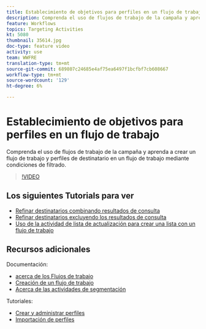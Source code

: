 ```yaml
---
title: Establecimiento de objetivos para perfiles en un flujo de trabajo
description: Comprenda el uso de flujos de trabajo de la campaña y aprenda a crear un flujo de trabajo y perfiles de destinatario en un flujo de trabajo mediante condiciones de filtrado.
feature: Workflows
topics: Targeting Activities
kt: 5080
thumbnail: 35614.jpg
doc-type: feature video
activity: use
team: WWFRE
translation-type: tm+mt
source-git-commit: 689807c24685e4af75ea6497f1bcfbf7cb608667
workflow-type: tm+mt
source-wordcount: '129'
ht-degree: 6%

---
```



# Establecimiento de objetivos para perfiles en un flujo de trabajo

Comprenda el uso de flujos de trabajo de la campaña y aprenda a crear un flujo de trabajo y perfiles de destinatario en un flujo de trabajo mediante condiciones de filtrado.

>[!VIDEO](https://video.tv.adobe.com/v/35614?quality=12)

## Los siguientes Tutorials para ver

* [Refinar destinatarios combinando resultados de consulta](/help/acc/automating-with-workflows/refining-targets-by-combining-query-results.md)
* [Refinar destinatarios excluyendo los resultados de consulta](/help/acc/automating-with-workflows/refining-targets-by-excluding-query-results.md)
* [Uso de la actividad de lista de actualización para crear una lista con un flujo de trabajo](/help/acc/automating-with-workflows/using-the-update-list-activity.md)

## Recursos adicionales

Documentación:

* [acerca de los Flujos de trabajo](https://docs.adobe.com/content/help/en/campaign-classic/using/automating-with-workflows/introduction/about-workflows.html)
* [Creación de un flujo de trabajo](https://docs.adobe.com/content/help/en/campaign-classic-learn/tutorials/getting-started/creating-a-workflow.html)
* [Acerca de las actividades de segmentación](https://docs.adobe.com/content/help/en/campaign-classic/using/automating-with-workflows/targeting-activities/about-targeting-activities.html)

Tutoriales:

* [Crear y administrar perfiles](/help/acc/profile-management/create-and-manage-profiles.md)
* [Importación de perfiles](/help/acc/data-management/importing-profiles.md)
